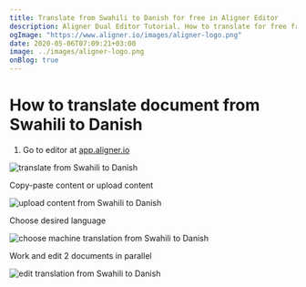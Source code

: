 ```yaml
---
title: Translate from Swahili to Danish for free in Aligner Editor
description: Aligner Dual Editor Tutorial. How to translate for free from Swahili to Danish. Aligner is multilingual document management platform. 
ogImage: "https://www.aligner.io/images/aligner-logo.png"
date: 2020-05-06T07:09:21+03:00
image: ../images/aligner-logo.png
onBlog: true
---
```


# How to translate document from Swahili to Danish

1. Go to editor at [app.aligner.io](https://app.aligner.io "Aligner App web page")

![translate from Swahili to Danish](../aligner-blank-editor.png "translate from Swahili to Danish")

Copy-paste content or upload content

![upload content from Swahili to Danish](../aligner-uploaded-document.png "upload content from Swahili to Danish")

Choose desired language

![choose machine translation from Swahili to Danish](../aligner-language-dropdown.png "choose machine translation from Swahili to Danish")

Work and edit 2 documents in parallel

![edit translation from Swahili to Danish](../aligner-double-sitded-editor.png "edit translation from Swahili to Danish")

